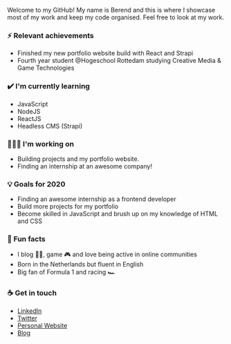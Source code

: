 Welcome to my GitHub! My name is Berend and this is where I showcase most of my work and keep my code organised. Feel free to look at my work.

### ⚡ Relevant achievements
- Finished my new portfolio website build with React and Strapi
- Fourth year student @Hogeschool Rottedam studying Creative Media & Game Technologies

### ✔️ I'm currently learning
- JavaScript
- NodeJS
- ReactJS
- Headless CMS (Strapi)

### 👨🏻‍💻 I'm working on
- Building projects and my portfolio website.
- Finding an internship at an awesome company!

### 💡 Goals for 2020
- Finding an awesome internship as a frontend developer
- Build more projects for my portfolio
- Become skilled in JavaScript and brush up on my knowledge of HTML and CSS

### 🌴 Fun facts
- I blog ✍🏻, game 🎮 and love being active in online communities
- Born in the Netherlands but fluent in English
- Big fan of Formula 1 and racing 🏎

### ☕ Get in touch
- [LinkedIn](https://www.linkedin.com/in/berendkalberg)
- [Twitter](https://twitter.com/Berend_Kalberg)
- [Personal Website](https://berendkalberg.nl)
- [Blog](https://berendkalberg.nl/blog)
